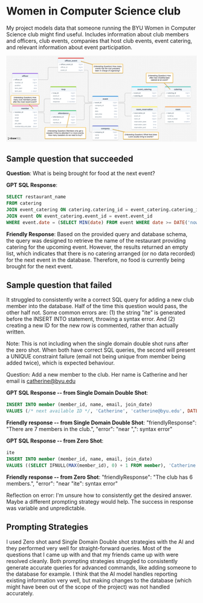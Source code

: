 # Women in Computer Science club

My project models data that someone running the BYU Women in Computer Science club might find useful. Includes information about club members and officers, club events, companies that host club events, event catering, and relevant information about event participation.

<img src="schema_wics.png">


## Sample question that succeeded

**Question**: What is being brought for food at the next event?

**GPT SQL Response**:
```sql
SELECT restaurant_name 
FROM catering
JOIN event_catering ON catering.catering_id = event_catering.catering_id 
JOIN event ON event_catering.event_id = event.event_id 
WHERE event.date = (SELECT MIN(date) FROM event WHERE date >= DATE('now'));
```

**Friendly Response**: Based on the provided query and database schema, the query was designed to retrieve the name of the restaurant providing catering for the upcoming event. However, the results returned an empty list, which indicates that there is no catering arranged (or no data recorded) for the next event in the database. Therefore, no food is currently being brought for the next event.




## Sample question that failed
It struggled to consistently write a correct SQL query for adding a new club member into the database. Half of the time this question would pass, the other half not. Some common errors are: (1) the string "ite" is generated before the INSERT INTO statement, throwing a syntax error. And (2) creating a new ID for the new row is commented, rather than actually written. 

Note: This is not including when the single domain double shot runs after the zero shot. When both have correct SQL queries, the second will present a UNIQUE constraint failure (email not being unique from member being added twice), which is expected behaviour. 


Question: Add a new member to the club. Her name is Catherine and her email is catherine@byu.edu

**GPT SQL Response -- from Single Domain Double Shot**:
```sql
INSERT INTO member (member_id, name, email, join_date) 
VALUES (/* next available ID */, 'Catherine', 'catherine@byu.edu', DATE('now'));
```

**Friendly response -- from Single Domain Double Shot**: 
      "friendlyResponse": "There are 7 members in the club.",
      "error": "near \",\": syntax error"

**GPT SQL Response -- from Zero Shot**:
```sql
ite
INSERT INTO member (member_id, name, email, join_date) 
VALUES ((SELECT IFNULL(MAX(member_id), 0) + 1 FROM member), 'Catherine', 'catherine@byu.edu', DATE('now'));
```

**Friendly response -- from Zero Shot**: 
      "friendlyResponse": "The club has 6 members.",
      "error": "near \"ite\": syntax error"


Reflection on error: I'm unsure how to consistently get the desired answer. Maybe a different prompting strategy would help. The success in response was variable and unpredictable. 

## Prompting Strategies
I used Zero shot aand Single Domain Double shot strategies with the AI and they performed very well for straight-forward queries. Most of the questions that I came up with and that my friends came up with were resolved cleanly. Both prompting strategies struggled to consistently generate accurate queries for advanced commands, like adding someone to the database for example. I think that the AI model handles reporting existing information very well, but making changes to the database (which might have been out of the scope of the project) was not handled accurately. 
